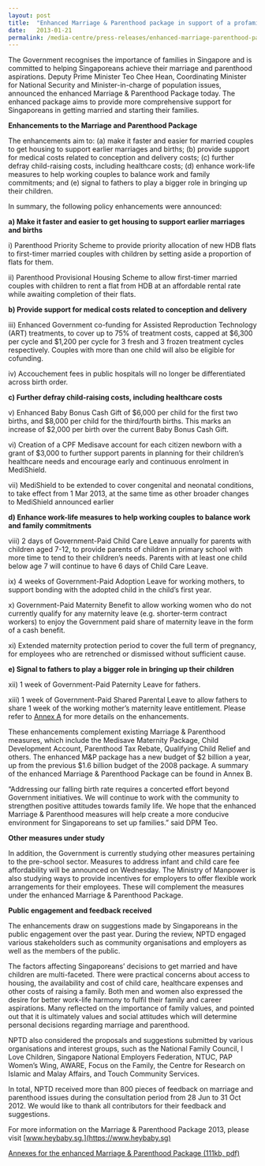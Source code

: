 ```yaml
---
layout: post
title:  "Enhanced Marriage & Parenthood package in support of a profamily environment in Singapore"
date:   2013-01-21
permalink: /media-centre/press-releases/enhanced-marriage-parenthood-package-in-support-of-a-profamily-environment-in-singapore/
---
```


The Government recognises the importance of families in Singapore and is committed to helping Singaporeans achieve their marriage and parenthood aspirations. Deputy Prime Minister Teo Chee Hean, Coordinating Minister for National Security and Minister-in-charge of population issues, announced the enhanced Marriage & Parenthood Package today. The enhanced package aims to provide more comprehensive support for Singaporeans in getting married and starting their families.

**Enhancements to the Marriage and Parenthood Package**

The enhancements aim to: (a) make it faster and easier for married couples to get housing to support earlier marriages and births; (b) provide support for medical costs related to conception and delivery costs; (c) further defray child-raising costs, including healthcare costs; (d) enhance work-life measures to help working couples to balance work and family commitments; and (e) signal to fathers to play a bigger role in bringing up their children.

In summary, the following policy enhancements were announced:

**a) Make it faster and easier to get housing to support earlier marriages and births**

i) Parenthood Priority Scheme to provide priority allocation of new HDB flats to first-timer married couples with children by setting aside a proportion of flats for them.

ii) Parenthood Provisional Housing Scheme to allow first-timer married couples with children to rent a flat from HDB at an affordable rental rate while awaiting completion of their flats.

**b) Provide support for medical costs related to conception and delivery**

iii) Enhanced Government co-funding for Assisted Reproduction Technology (ART) treatments, to cover up to 75% of treatment costs, capped at $6,300 per cycle and $1,200 per cycle for 3 fresh and 3 frozen treatment cycles respectively. Couples with more than one child will also be eligible for cofunding.

iv) Accouchement fees in public hospitals will no longer be differentiated across birth order.

**c) Further defray child-raising costs, including healthcare costs**

v) Enhanced Baby Bonus Cash Gift of $6,000 per child for the first two births, and $8,000 per child for the third/fourth births. This marks an increase of $2,000 per birth over the current Baby Bonus Cash Gift.

vi) Creation of a CPF Medisave account for each citizen newborn with a grant of $3,000 to further support parents in planning for their children’s healthcare needs and encourage early and continuous enrolment in MediShield.

vii) MediShield to be extended to cover congenital and neonatal conditions, to take effect from 1 Mar 2013, at the same time as other broader changes to MediShield announced earlier

**d) Enhance work-life measures to help working couples to balance work and family commitments**

viii) 2 days of Government-Paid Child Care Leave annually for parents with children aged 7-12, to provide parents of children in primary school with more time to tend to their children’s needs. Parents with at least one child below age 7 will continue to have 6 days of Child Care Leave.

ix) 4 weeks of Government-Paid Adoption Leave for working mothers, to support bonding with the adopted child in the child’s first year.

x) Government-Paid Maternity Benefit to allow working women who do not currently qualify for any maternity leave (e.g. shorter-term contract workers) to enjoy the Government paid share of maternity leave in the form of a cash benefit. 

xi) Extended maternity protection period to cover the full term of pregnancy, for employees who are retrenched or dismissed without sufficient cause.

**e) Signal to fathers to play a bigger role in bringing up their children**

xii) 1 week of Government-Paid Paternity Leave for fathers.

xiii) 1 week of Government-Paid Shared Parental Leave to allow fathers to share 1 week of the working mother’s maternity leave entitlement. Please refer to [Annex A](/images/Press%20Release%20images/20130121-media-release-2013-marriage-and-parenthood-package-annexes.pdf) for more details on the enhancements.  

These enhancements complement existing Marriage & Parenthood measures, which include the Medisave Maternity Package, Child Development Account, Parenthood Tax Rebate, Qualifying Child Relief and others. The enhanced M&P package has a new budget of $2 billion a year, up from the previous $1.6 billion budget of the 2008 package. A summary of the enhanced Marriage & Parenthood Package can be found in Annex B.

“Addressing our falling birth rate requires a concerted effort beyond Government initiatives. We will continue to work with the community to strengthen positive attitudes towards family life. We hope that the enhanced Marriage & Parenthood measures will help create a more conducive environment for Singaporeans to set up families.” said DPM Teo.

**Other measures under study**

In addition, the Government is currently studying other measures pertaining to the pre-school sector. Measures to address infant and child care fee affordability will be announced on Wednesday. The Ministry of Manpower is also studying ways to provide incentives for employers to offer flexible work arrangements for their employees. These will complement the measures under the enhanced Marriage & Parenthood Package. 

**Public engagement and feedback received**

The enhancements draw on suggestions made by Singaporeans in the public engagement over the past year. During the review, NPTD engaged various stakeholders such as community organisations and employers as well as the members of the public. 

The factors affecting Singaporeans’ decisions to get married and have children are multi-faceted. There were practical concerns about access to housing, the availability and cost of child care, healthcare expenses and other costs of raising a family. Both men and women also expressed the desire for better work-life harmony to fulfil their family and career aspirations. Many reflected on the importance of family values, and pointed out that it is ultimately values and social attitudes which will determine personal decisions regarding marriage and parenthood.

NPTD also considered the proposals and suggestions submitted by various organisations and interest groups, such as the National Family Council, I Love Children, Singapore National Employers Federation, NTUC, PAP Women’s Wing, AWARE, Focus on the Family, the Centre for Research on Islamic and Malay Affairs, and Touch Community Services.

In total, NPTD received more than 800 pieces of feedback on marriage and parenthood issues during the consultation period from 28 Jun to 31 Oct 2012. We would like to thank all contributors for their feedback and suggestions.

For more information on the Marriage & Parenthood Package 2013, please visit [www.heybaby.sg.](https://www.heybaby.sg)

[Annexes for the enhanced Marriage & Parenthood Package (111kb, pdf)](/images/Press%20Release%20images/PDFs/20130121-media-release-2013-marriage-and-parenthood-package-annexesc362845b617a6d73a304ff0000443480.pdf)


